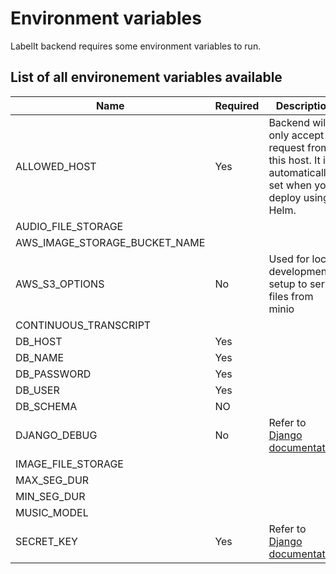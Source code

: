 # Environment variables

LabelIt backend requires some environment variables to run.

## List of all environement variables available

| Name | Required | Description | Example |
|---|---|---|---|
| ALLOWED_HOST | Yes | Backend will only accept request from this host. It is automatically set when you deploy using Helm. | `labelit.my-domain.com` |
| AUDIO_FILE_STORAGE | | | |
| AWS_IMAGE_STORAGE_BUCKET_NAME | | | |
| AWS_S3_OPTIONS | No | Used for local development setup to serve files from minio | `local` |
| CONTINUOUS_TRANSCRIPT | | | |
| DB_HOST | Yes | | |
| DB_NAME | Yes | | |
| DB_PASSWORD | Yes | | |
| DB_USER | Yes | | |
| DB_SCHEMA | NO | | |
| DJANGO_DEBUG | No | Refer to [Django documentation](https://docs.djangoproject.com/en/4.1/ref/settings/#debug) | `true` |
| IMAGE_FILE_STORAGE | | | |
| MAX_SEG_DUR | | | |
| MIN_SEG_DUR | | | |
| MUSIC_MODEL | | | |
| SECRET_KEY | Yes | Refer to [Django documentation](https://docs.djangoproject.com/en/4.1/ref/settings/#secret-key) | `mysupersecretkey1234*` |

